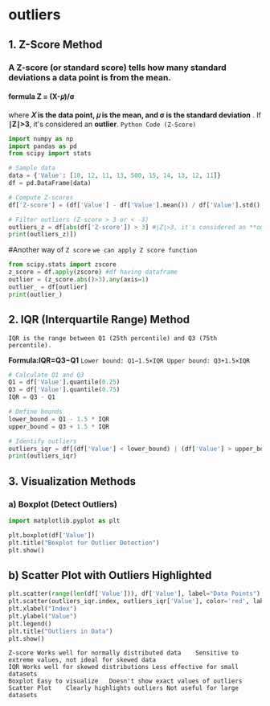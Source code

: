# outliers
## 1. Z-Score Method
###  A Z-score (or standard score) tells how many standard deviations a data point is from the mean.
#### formula Z = (X-𝜇)/σ
where **𝑋  is the data point, 𝜇 is the mean, and σ is the standard deviation** .
If **∣Z∣>3**, it's considered an **outlier**.
`Python Code (Z-Score)`
```python
import numpy as np
import pandas as pd
from scipy import stats

# Sample data
data = {'Value': [10, 12, 11, 13, 500, 15, 14, 13, 12, 11]}
df = pd.DataFrame(data)

# Compute Z-scores
df['Z-score'] = (df['Value'] - df['Value'].mean()) / df['Value'].std()  #Z = (X-𝜇)/σ`

# Filter outliers (Z-score > 3 or < -3)
outliers_z = df[abs(df['Z-score']) > 3] #∣Z∣>3, it's considered an **outlier**
print(outliers_z)])
```

#Another way of `Z score`
`we can apply Z score function`
```python
from scipy.stats import zscore
z_score = df.apply(zscore) #df having dataframe
outlier = (z_score.abs()>3).any(axis=1)
outlier_ = df[outlier]
print(outlier_)
```
## 2. IQR (Interquartile Range) Method
`IQR is the range between Q1 (25th percentile) and Q3 (75th percentile).`

**Formula:IQR=Q3−Q1**
`Lower bound: Q1−1.5×IQR
Upper bound: Q3+1.5×IQR`
```python
# Calculate Q1 and Q3
Q1 = df['Value'].quantile(0.25)
Q3 = df['Value'].quantile(0.75)
IQR = Q3 - Q1

# Define bounds
lower_bound = Q1 - 1.5 * IQR
upper_bound = Q3 + 1.5 * IQR

# Identify outliers
outliers_iqr = df[(df['Value'] < lower_bound) | (df['Value'] > upper_bound)]
print(outliers_iqr)
```
## 3. Visualization Methods
### a) Boxplot (Detect Outliers)
```python
import matplotlib.pyplot as plt

plt.boxplot(df['Value'])
plt.title("Boxplot for Outlier Detection")
plt.show()
```

## b) Scatter Plot with Outliers Highlighted
```python
plt.scatter(range(len(df['Value'])), df['Value'], label="Data Points")
plt.scatter(outliers_iqr.index, outliers_iqr['Value'], color='red', label="Outliers", marker='o')
plt.xlabel("Index")
plt.ylabel("Value")
plt.legend()
plt.title("Outliers in Data")
plt.show()
```
```Method	Pros	Cons
Z-score	Works well for normally distributed data	Sensitive to extreme values, not ideal for skewed data
IQR	Works well for skewed distributions	Less effective for small datasets
Boxplot	Easy to visualize	Doesn't show exact values of outliers
Scatter Plot	Clearly highlights outliers	Not useful for large datasets
```

